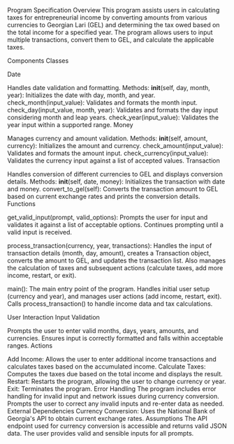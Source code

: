 Program Specification
Overview
This program assists users in calculating taxes for entrepreneurial income by converting amounts from various currencies to Georgian Lari (GEL) and determining the tax owed based on the total income for a specified year. The program allows users to input multiple transactions, convert them to GEL, and calculate the applicable taxes.

Components
Classes

Date

Handles date validation and formatting.
Methods:
__init__(self, day, month, year): Initializes the date with day, month, and year.
check_month(input_value): Validates and formats the month input.
check_day(input_value, month, year): Validates and formats the day input considering month and leap years.
check_year(input_value): Validates the year input within a supported range.
Money

Manages currency and amount validation.
Methods:
__init__(self, amount, currency): Initializes the amount and currency.
check_amount(input_value): Validates and formats the amount input.
check_currency(input_value): Validates the currency input against a list of accepted values.
Transaction

Handles conversion of different currencies to GEL and displays conversion details.
Methods:
__init__(self, date, money): Initializes the transaction with date and money.
convert_to_gel(self): Converts the transaction amount to GEL based on current exchange rates and prints the conversion details.
Functions

get_valid_input(prompt, valid_options): Prompts the user for input and validates it against a list of acceptable options. Continues prompting until a valid input is received.

process_transaction(currency, year, transactions): Handles the input of transaction details (month, day, amount), creates a Transaction object, converts the amount to GEL, and updates the transaction list. Also manages the calculation of taxes and subsequent actions (calculate taxes, add more income, restart, or exit).

main(): The main entry point of the program. Handles initial user setup (currency and year), and manages user actions (add income, restart, exit). Calls process_transaction() to handle income data and tax calculations.

User Interaction
Input Validation

Prompts the user to enter valid months, days, years, amounts, and currencies.
Ensures input is correctly formatted and falls within acceptable ranges.
Actions

Add Income: Allows the user to enter additional income transactions and calculates taxes based on the accumulated income.
Calculate Taxes: Computes the taxes due based on the total income and displays the result.
Restart: Restarts the program, allowing the user to change currency or year.
Exit: Terminates the program.
Error Handling
The program includes error handling for invalid input and network issues during currency conversion.
Prompts the user to correct any invalid inputs and re-enter data as needed.
External Dependencies
Currency Conversion: Uses the National Bank of Georgia's API to obtain current exchange rates.
Assumptions
The API endpoint used for currency conversion is accessible and returns valid JSON data.
The user provides valid and sensible inputs for all prompts.
